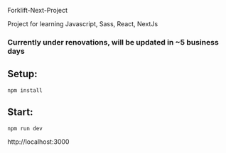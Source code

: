 Forklift-Next-Project

Project for learning Javascript, Sass, React, NextJs

### Currently under renovations, will be updated in ~5 business days

## Setup:
```
npm install
```
## Start:
```
npm run dev
```
http://localhost:3000
